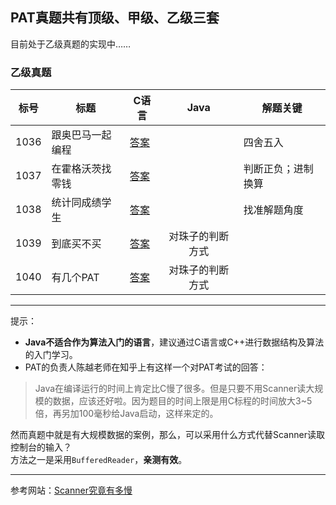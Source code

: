 ## PAT真题共有顶级、甲级、乙级三套

目前处于乙级真题的实现中……

### 乙级真题

| 标号 | 标题 | C语言 | Java | 解题关键 |
| ---- | ---- | ---- | :----: | ---- |
| 1036 | 跟奥巴马一起编程 | [答案](/BasicLevel_C/1036.%20跟奥巴马一起编程.md) | | 四舍五入 |
| 1037 | 在霍格沃茨找零钱 | [答案](/BasicLevel_C/1037.%20在霍格沃茨找零钱.md) | | 判断正负；进制换算 |
| 1038 | 统计同成绩学生 | [答案](/BasicLevel_C/1038.%20统计同成绩学生.md) | | 找准解题角度 |
| 1039 | 到底买不买 | [答案](/BasicLevel_C/1039.%20到底买不买.md) | 对珠子的判断方式 |
| 1040 | 有几个PAT | [答案](/BasicLevel_C/1040.%20有几个PAT.md) | 对珠子的判断方式 |



---
提示：
- **Java不适合作为算法入门的语言**，建议通过C语言或C++进行数据结构及算法的入门学习。
- PAT的负责人陈越老师在知乎上有这样一个对PAT考试的回答：
>Java在编译运行的时间上肯定比C慢了很多。但是只要不用Scanner读大规模的数据，应该还好啦。因为题目的时间上限是用C标程的时间放大3~5倍，再另加100毫秒给Java启动，这样来定的。

然而真题中就是有大规模数据的案例，那么，可以采用什么方式代替Scanner读取控制台的输入？  
方法之一是采用`BufferedReader`，**亲测有效**。  

---
参考网站：[Scanner究竟有多慢](https://www.cpe.ku.ac.th/~jim/java-io.html)